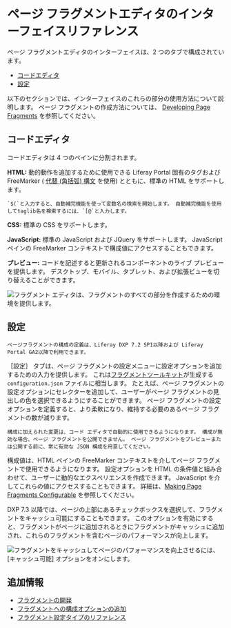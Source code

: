 # ページ フラグメントエディタのインターフェイスリファレンス

ページ フラグメントエディタのインターフェイスは、2 つのタブで構成されています。

- [コードエディタ](#code-editor)
- [設定](#configuration)

以下のセクションでは、インターフェイスのこれらの部分の使用方法について説明します。 ページ フラグメントの作成方法については、 [Developing Page Fragments](../../developing-page-fragments/developing-fragments-intro.md) を参照してください。

## コードエディタ

コードエディタは 4 つのペインに分割されます。

**HTML:** 動的動作を追加するために使用できる Liferay Portal 固有のタグおよび FreeMarker ( [代替 (角括弧) 構文](https://freemarker.apache.org/docs/dgui_misc_alternativesyntax.html) を使用) とともに、標準の HTML をサポートします。

```{tip}
`$(`と入力すると、自動補完機能を使って変数名の検索を開始します。 自動補完機能を使用してtaglib名を検索するには、`[@`と入力します。
```

**CSS:** 標準の CSS をサポートします。

**JavaScript:** 標準の JavaScript および JQuery をサポートします。 JavaScript ペインの FreeMarker コンテキストで構成値にアクセスすることもできます。

**プレビュー:** コードを記述すると更新されるコンポーネントのライブ プレビューを提供します。 デスクトップ、モバイル、タブレット、および拡張ビューを切り替えることができます。

![フラグメント エディタは、フラグメントのすべての部分を作成するための環境を提供します。](./page-fragment-editor-interface-reference/images/01.png)

## 設定

```{note}
ページフラグメントの構成の定義は、Liferay DXP 7.2 SP1以降および Liferay Portal GA2以降で利用できます。
```

［設定］ タブは、ページ フラグメントの設定メニューに設定オプションを追加するための入力を提供します。 これは[フラグメントツールキット](../../developing-page-fragments/using-the-fragments-toolkit.md)が生成する `configuration.json` ファイルに相当します。 たとえば、ページ フラグメントの設定オプションにセレクターを追加して、ユーザーがページ フラグメントの見出しの色を選択できるようにすることができます。 ページ フラグメントの設定オプションを定義すると、より柔軟になり、維持する必要のあるページ フラグメントの数が減ります。

```{note}
構成に加えられた変更は、コード エディタで自動的に使用できるようになります。 構成が無効な場合、ページ フラグメントを公開できません。 ページ フラグメントをプレビューまたは公開する前に、常に有効な JSON 構成を用意してください。
```

構成値は、HTML ペインの FreeMarker コンテキストを介してページ フラグメントで使用できるようになります。 設定オプションを HTML の条件値と組み合わせて、ユーザーに動的なエクスペリエンスを作成できます。 JavaScript を介してこれらの値にアクセスすることもできます。 詳細は、[Making Page Fragments Configurable](../../developing-page-fragments/adding-configuration-options-to-fragments.md) を参照してください。

DXP 7.3 以降では、ページの上部にあるチェックボックスを選択して、フラグメントをキャッシュ可能にすることもできます。 このオプションを有効にすると、フラグメントがページに追加されるときにフラグメントがキャッシュに追加され、これらのフラグメントを含むページのパフォーマンスが向上します。

![フラグメントをキャッシュしてページのパフォーマンスを向上させるには、 [キャッシュ可能] オプションをオンにします。](./page-fragment-editor-interface-reference/images/02.png)

## 追加情報

- [フラグメントの開発](../../developing-page-fragments/developing-fragments-intro.md)
- [フラグメントへの構成オプションの追加](../../developing-page-fragments/adding-configuration-options-to-fragments.md)
- [フラグメント設定タイプのリファレンス](./fragment-configuration-types-reference.md)

